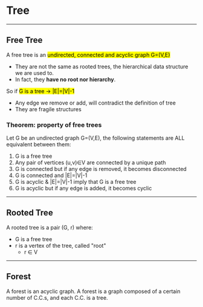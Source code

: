 # Tree

---
## Free Tree
A free tree is an <mark>undirected, connected and acyclic graph G=(V,E)</mark>
* They are not the same as rooted trees, the hierarchical data structure we are used to.
* In fact, they **have no root nor hierarchy**.

So if <mark>G is a tree -> |E|=|V|-1</mark>
* Any edge we remove or add, will contradict the definition of tree
* They are fragile structures

### Theorem: property of free trees
Let G be an undirected graph G=(V,E), the following statements are ALL equivalent
between them:
1. G is a free tree
2. Any pair of vertices (u,v)∈V are connected by a unique path
3. G is connected but if any edge is removed, it becomes disconnected
4. G is connected and |E|=|V|-1
5. G is acyclic & |E|=|V|-1 imply that G is a free tree
6. G is acyclic but if any edge is added, it becomes cyclic

---

## Rooted Tree
A rooted tree is a pair (G, r) where:
* G is a free tree
* r is a vertex of the tree, called "root"
    * r ∈ V

---

## Forest
A forest is an acyclic graph.
A forest is a graph composed of a certain number of C.C.s, and each C.C. is a tree.

